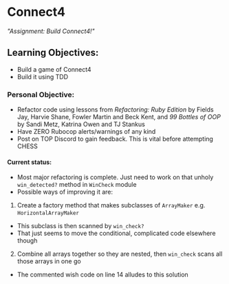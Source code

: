 # Connect4

*"Assignment: Build Connect4!"*

## Learning Objectives:

- Build a game of Connect4
- Build it using TDD

### Personal Objective:

- Refactor code using lessons from *Refactoring: Ruby Edition* by Fields Jay, Harvie Shane, Fowler Martin and Beck Kent, and *99 Bottles of OOP* by Sandi Metz, Katrina Owen and TJ Stankus
- Have ZERO Rubocop alerts/warnings of any kind
- Post on TOP Discord to gain feedback. This is vital before attempting CHESS

#### Current status:

- Most major refactoring is complete. Just need to work on that unholy `win_detected?` method in `WinCheck` module
- Possible ways of improving it are:
1. Create a factory method that makes subclasses of `ArrayMaker` e.g. `HorizontalArrayMaker`
 - This subclass is then scanned by `win_check?`
 - That just seems to move the conditional, complicated code elsewhere though
2. Combine all arrays together so they are nested, then `win_check` scans all those arrays in one go
 - The commented wish code on line 14 alludes to this solution